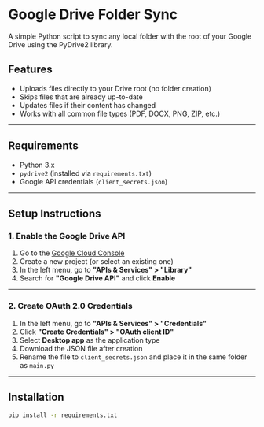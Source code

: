 # Google Drive Folder Sync

A simple Python script to sync any local folder with the root of your Google Drive using the PyDrive2 library.

## Features

- Uploads files directly to your Drive root (no folder creation)
- Skips files that are already up-to-date
- Updates files if their content has changed
- Works with all common file types (PDF, DOCX, PNG, ZIP, etc.)

---

## Requirements

- Python 3.x
- `pydrive2` (installed via `requirements.txt`)
- Google API credentials (`client_secrets.json`)

---

## Setup Instructions

### 1. Enable the Google Drive API

1. Go to the [Google Cloud Console](https://console.cloud.google.com/)
2. Create a new project (or select an existing one)
3. In the left menu, go to **"APIs & Services" > "Library"**
4. Search for **"Google Drive API"** and click **Enable**

---

### 2. Create OAuth 2.0 Credentials

1. In the left menu, go to **"APIs & Services" > "Credentials"**
2. Click **"Create Credentials" > "OAuth client ID"**
3. Select **Desktop app** as the application type
4. Download the JSON file after creation
5. Rename the file to `client_secrets.json` and place it in the same folder as `main.py`

---

## Installation

```bash
pip install -r requirements.txt